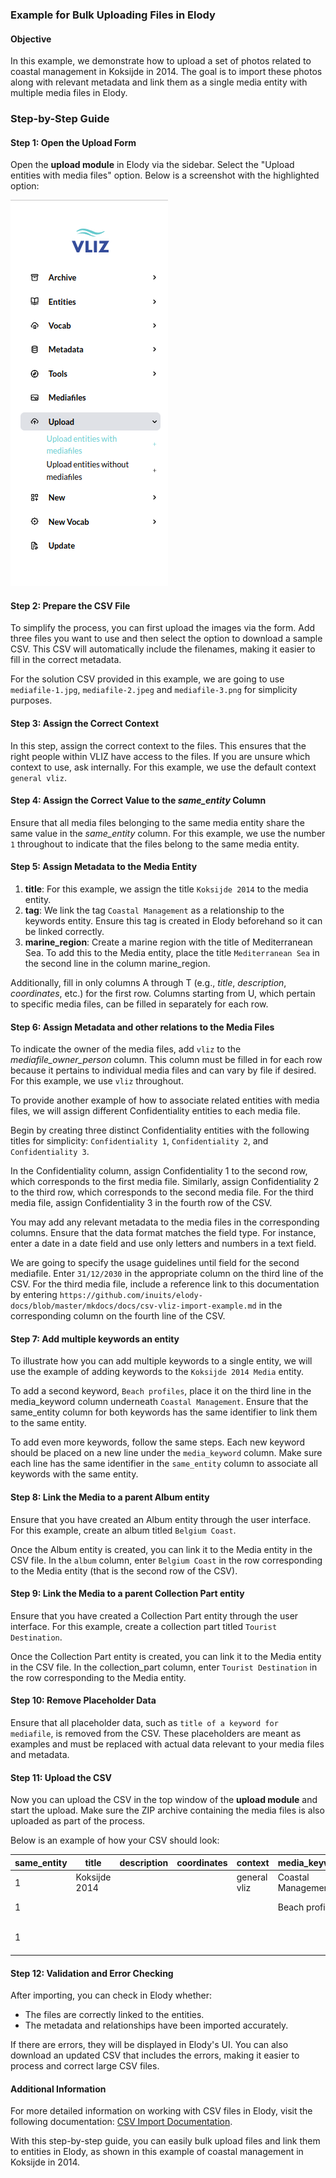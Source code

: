 ### Example for Bulk Uploading Files in Elody

#### Objective

In this example, we demonstrate how to upload a set of photos related to coastal management in Koksijde in 2014. The goal is to import these photos along with relevant metadata and link them as a single media entity with multiple media files in Elody.

### Step-by-Step Guide

#### Step 1: Open the Upload Form

Open the **upload module** in Elody via the sidebar. Select the "Upload entities with media files" option. Below is a screenshot with the highlighted option:

![Menu -> Upload -> Upload entities with mediafiles](../images/upload-entities-with-mediafiles-menu.jpg)

#### Step 2: Prepare the CSV File

To simplify the process, you can first upload the images via the form. Add three files you want to use and then select the option to download a sample CSV. This CSV will automatically include the filenames, making it easier to fill in the correct metadata.

For the solution CSV provided in this example, we are going to use `mediafile-1.jpg`, `mediafile-2.jpeg` and `mediafile-3.png` for simplicity purposes.

#### Step 3: Assign the Correct Context

In this step, assign the correct context to the files. This ensures that the right people within VLIZ have access to the files. If you are unsure which context to use, ask internally. For this example, we use the default context `general vliz`.

#### Step 4: Assign the Correct Value to the *same\_entity* Column

Ensure that all media files belonging to the same media entity share the same value in the *same\_entity* column. For this example, we use the number `1` throughout to indicate that the files belong to the same media entity.


#### Step 5: Assign Metadata to the Media Entity

1. **title**: For this example, we assign the title `Koksijde 2014` to the media entity.
2. **tag**: We link the tag `Coastal Management` as a relationship to the keywords entity. Ensure this tag is created in Elody beforehand so it can be linked correctly.
3. **marine_region**: Create a marine region with the title of Mediterranean Sea. To add this to the Media entity, place the title `Mediterranean Sea` in the second line in the column marine_region.

Additionally, fill in only columns A through T (e.g., *title*, *description*, *coordinates*, etc.) for the first row. Columns starting from U, which pertain to specific media files, can be filled in separately for each row.

#### Step 6: Assign Metadata and other relations to the Media Files

To indicate the owner of the media files, add `vliz` to the *mediafile\_owner\_person* column. This column must be filled in for each row because it pertains to individual media files and can vary by file if desired. For this example, we use `vliz` throughout.

To provide another example of how to associate related entities with media files, we will assign different Confidentiality entities to each media file.

Begin by creating three distinct Confidentiality entities with the following titles for simplicity: `Confidentiality 1`, `Confidentiality 2`, and `Confidentiality 3`.

In the Confidentiality column, assign Confidentiality 1 to the second row, which corresponds to the first media file.
Similarly, assign Confidentiality 2 to the third row, which corresponds to the second media file.
For the third media file, assign Confidentiality 3 in the fourth row of the CSV.

You may add any relevant metadata to the media files in the corresponding columns. Ensure that the data format matches the field type. For instance, enter a date in a date field and use only letters and numbers in a text field.

We are going to specify the usage guidelines until field for the second mediafile. Enter `31/12/2030` in the appropriate column on the third line of the CSV.
For the third media file, include a reference link to this documentation by entering  `https://github.com/inuits/elody-docs/blob/master/mkdocs/docs/csv-vliz-import-example.md` in the corresponding column on the fourth line of the CSV.

#### Step 7: Add multiple keywords an entity

To illustrate how you can add multiple keywords to a single entity, we will use the example of adding keywords to the `Koksijde 2014 Media` entity.

To add a second keyword, `Beach profiles`, place it on the third line in the media_keyword column underneath `Coastal Management`.
Ensure that the same_entity column for both keywords has the same identifier to link them to the same entity.

To add even more keywords, follow the same steps. Each new keyword should be placed on a new line under the `media_keyword` column. Make sure each line has the same identifier in the `same_entity` column to associate all keywords with the same entity.

#### Step 8: Link the Media to a parent Album entity

Ensure that you have created an Album entity through the user interface. For this example, create an album titled `Belgium Coast`.

Once the Album entity is created, you can link it to the Media entity in the CSV file. In the `album` column, enter `Belgium Coast` in the row corresponding to the Media entity (that is the second row of the CSV).

#### Step 9: Link the Media to a parent Collection Part entity

Ensure that you have created a Collection Part entity through the user interface. For this example, create a collection part titled `Tourist Destination`.

Once the Collection Part entity is created, you can link it to the Media entity in the CSV file. In the collection_part column, enter `Tourist Destination` in the row corresponding to the Media entity.

#### Step 10: Remove Placeholder Data

Ensure that all placeholder data, such as `title of a keyword for mediafile`, is removed from the CSV. These placeholders are meant as examples and must be replaced with actual data relevant to your media files and metadata.

#### Step 11: Upload the CSV

Now you can upload the CSV in the top window of the **upload module** and start the upload. Make sure the ZIP archive containing the media files is also uploaded as part of the process.

Below is an example of how your CSV should look:

|same_entity|title        |description|coordinates|context     |media_keyword     |language|asset_category|location_type|marine_region    |event|project|partner|album               |collection_part    |creator_person|owner_person|creator_partner|owner_partner|type                     | filename        |mediafile_copyright_color|content_drager|external_link                                                                           |usage_guidelines|usage_guidelines_until|embargo|qualityRating|mediafile_keyword|confidentiality  |person|mediafile_creator_person|mediafile_creator_partner|mediafile_owner_person|mediafile_owner_partner|
|-----------|-------------|-----------|-----------|------------|------------------|--------|--------------|-------------|-----------------|-----|-------|-------|--------------------|-------------------|--------------|------------|---------------|-------------|-------------------------|-----------------|-------------------------|--------------|----------------------------------------------------------------------------------------|----------------|----------------------|-------|-------------|-----------------|-----------------|------|------------------------|-------------------------|----------------------|-----------------------|
|1          |Koksijde 2014|           |           |general vliz|Coastal Management|        |              |             |Mediterranean Sea|     |       |       |Belgium coast       |Tourist Destination|              |            |               |             |media                    | mediafile-1.jpg |                         |              |                                                                                        |                |                      |       |             |                 |Confidentiality 1|      |                        |                         |vliz                  |                       |
|1          |             |           |           |            |Beach profiles    |        |              |             |                 |     |       |       |                    |                   |              |            |               |             |media                    | mediafile-2.jpg |                         |              |                                                                                        |                |31/12/2030            |       |             |                 |Confidentiality 2|      |                        |                         |vliz                  |                       |
|1          |             |           |           |            |                  |        |              |             |                 |     |       |       |                    |                   |              |            |               |             |media                    | mediafile-3.jpg |                         |              |https://github.com/inuits/elody-docs/blob/master/mkdocs/docs/csv-vliz-import-example.md |                |                      |       |             |                 |Confidentiality 3|      |                        |                         |vliz                  |                       |


#### Step 12: Validation and Error Checking

After importing, you can check in Elody whether:

- The files are correctly linked to the entities.
- The metadata and relationships have been imported accurately.

If there are errors, they will be displayed in Elody's UI. You can also download an updated CSV that includes the errors, making it easier to process and correct large CSV files.

#### Additional Information

For more detailed information on working with CSV files in Elody, visit the following documentation: [CSV Import Documentation](https://github.com/inuits/elody-docs/blob/master/mkdocs/docs/csv-import.md).

With this step-by-step guide, you can easily bulk upload files and link them to entities in Elody, as shown in this example of coastal management in Koksijde in 2014.

